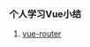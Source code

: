 ### 个人学习Vue小结
1. [vue-router](https://github.com/xiaqijian/learingVue/blob/master/learingvue-router.md)
